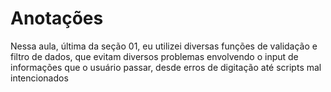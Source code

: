 # Anotações

Nessa aula, última da seção 01, eu utilizei diversas funções de validação e filtro de dados, que evitam diversos problemas envolvendo o input de informações que o usuário passar, desde erros de digitação até scripts mal intencionados